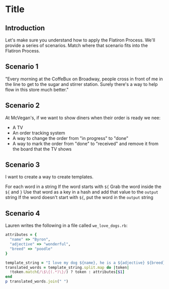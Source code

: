 # Title

## Introduction

Let's make sure you understand how to apply the Flatiron Process. We'll provide
a series of scenarios. Match where that scenario fits into the Flatiron
Process.

## Scenario 1

"Every morning at the CoffeBux on Broadway, people cross in front of me in the
line to get to the sugar and stirrer station. Surely there's a way to help flow
in this store much better."

## Scenario 2

At McVegan's, if we want to show diners when their order is ready we nee:

* A TV
* An order tracking system
* A way to change the order from "in progress" to "done"
* A way to mark the order from "done" to "received" and remove it from the
  board that the TV shows

## Scenario 3

I want to create a way to create templates.

For each word in a string
  If the word starts with `${`
    Grab the word inside the `${` and `}`
      Use that word as a key in a hash and add that value to the `output` string
  If the word doesn't start with `${`, put the word in the `output` string

## Scenario 4

Lauren writes the following in a file called `we_love_dogs.rb`:

```ruby
attributes = {
  "name" => "Byron",
  "adjective" => "wonderful",
  "breed" => "poodle"
}

template_string = "I love my dog ${name}, he is a ${adjective} ${breed}."
translated_words = template_string.split.map do |token|
  !token.match(/\$\{(.*)\}/) ? token : attributes[$1]
end
p translated_words.join(" ")
```

